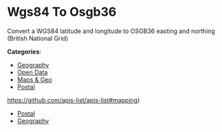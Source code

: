 # Wgs84 To Osgb36


Convert a WGS84 latitude and longitude to OSGB36 easting and northing (British National Grid)



**Categories**:
- [Geography](https://github.com/apis-list/apis-list#geography)
- [Open Data](https://github.com/apis-list/apis-list#open-data)
- [Maps & Geo](https://github.com/apis-list/apis-list#maps-and-geo)
- [Postal](https://github.com/apis-list/apis-list#postal)



https://github.com/apis-list/apis-list#mapping)
- [Postal](https://github.com/apis-list/apis-list#postal)
- [Geography](https://github.com/apis-list/apis-list#geography)



